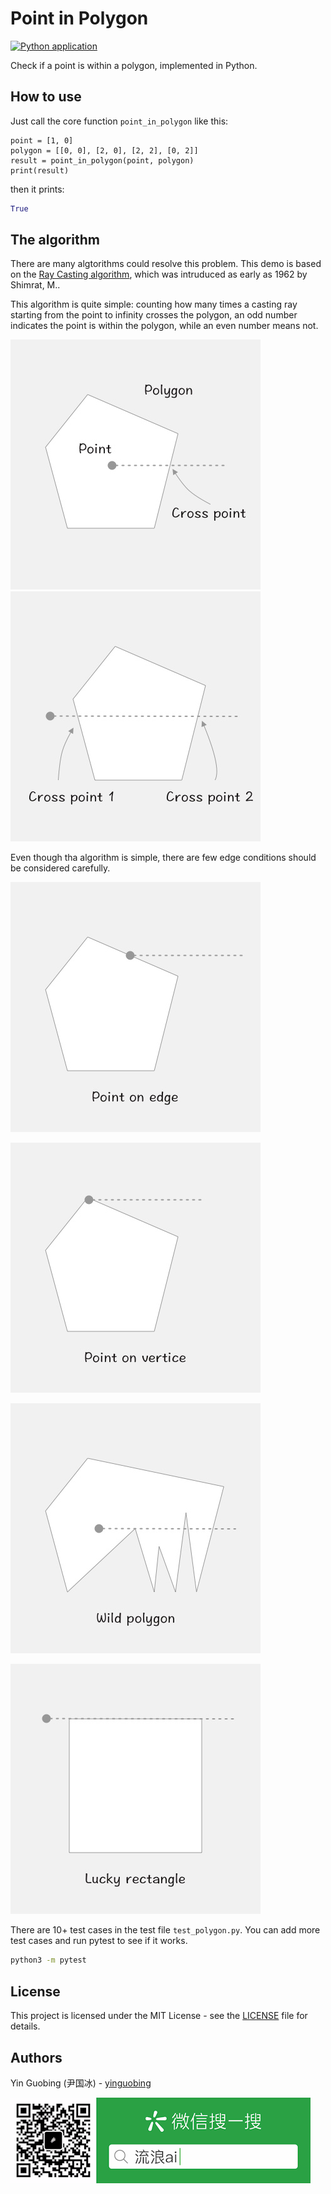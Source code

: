 # Point in Polygon

[![Python application](https://github.com/yinguobing/point_in_polygon/actions/workflows/python-app.yml/badge.svg)](https://github.com/yinguobing/point_in_polygon/actions/workflows/python-app.yml)

Check if a point is within a polygon, implemented in Python.

## How to use

Just call the core function `point_in_polygon` like this:

```python3
point = [1, 0]
polygon = [[0, 0], [2, 0], [2, 2], [0, 2]]
result = point_in_polygon(point, polygon)
print(result)
```
then it prints:
```python
True
```

## The algorithm

There are many algtorithms could resolve this problem. This demo is based on the [Ray Casting algorithm](https://en.wikipedia.org/wiki/Point_in_polygon), which was intruduced as early as 1962 by Shimrat, M..

This algorithm is quite simple: counting how many times a casting ray starting from the point to infinity crosses the polygon, an odd number indicates the point is within the polygon, while an even number means not.

![Point in polygon](/doc/polygon.jpg)
![Point out of polygon](/doc/polygon1.jpg)

Even though tha algorithm is simple, there are few edge conditions should be considered carefully.

![Point on edge](/doc/point-on-edge.jpg)

![Point on vertice](/doc/point-on-vertice.jpg)

![Wild polygon](/doc/wild-polygon.jpg)

![Lucky rectangle](/doc/lucky-rectangle.jpg)

There are 10+ test cases in the test file `test_polygon.py`. You can add more test cases and run pytest to see if it works.
```bash
python3 -m pytest
```

## License
This project is licensed under the MIT License - see the [LICENSE](LICENSE) file for details.

## Authors
Yin Guobing (尹国冰) - [yinguobing](https://yinguobing.com)

![wechat](doc/wechat_logo.png)
